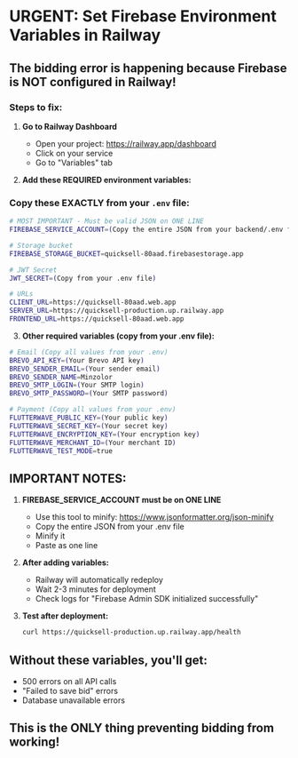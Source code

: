 # URGENT: Set Firebase Environment Variables in Railway

## The bidding error is happening because Firebase is NOT configured in Railway!

### Steps to fix:

1. **Go to Railway Dashboard**
   - Open your project: https://railway.app/dashboard
   - Click on your service
   - Go to "Variables" tab

2. **Add these REQUIRED environment variables:**

### Copy these EXACTLY from your `.env` file:

```bash
# MOST IMPORTANT - Must be valid JSON on ONE LINE
FIREBASE_SERVICE_ACCOUNT=(Copy the entire JSON from your backend/.env file)

# Storage bucket
FIREBASE_STORAGE_BUCKET=quicksell-80aad.firebasestorage.app

# JWT Secret
JWT_SECRET=(Copy from your .env file)

# URLs
CLIENT_URL=https://quicksell-80aad.web.app
SERVER_URL=https://quicksell-production.up.railway.app
FRONTEND_URL=https://quicksell-80aad.web.app
```

3. **Other required variables (copy from your .env file):**
```bash
# Email (Copy all values from your .env)
BREVO_API_KEY=(Your Brevo API key)
BREVO_SENDER_EMAIL=(Your sender email)
BREVO_SENDER_NAME=Minzolor
BREVO_SMTP_LOGIN=(Your SMTP login)
BREVO_SMTP_PASSWORD=(Your SMTP password)

# Payment (Copy all values from your .env)
FLUTTERWAVE_PUBLIC_KEY=(Your public key)
FLUTTERWAVE_SECRET_KEY=(Your secret key)
FLUTTERWAVE_ENCRYPTION_KEY=(Your encryption key)
FLUTTERWAVE_MERCHANT_ID=(Your merchant ID)
FLUTTERWAVE_TEST_MODE=true
```

## IMPORTANT NOTES:

1. **FIREBASE_SERVICE_ACCOUNT must be on ONE LINE**
   - Use this tool to minify: https://www.jsonformatter.org/json-minify
   - Copy the entire JSON from your .env file
   - Minify it
   - Paste as one line

2. **After adding variables:**
   - Railway will automatically redeploy
   - Wait 2-3 minutes for deployment
   - Check logs for "Firebase Admin SDK initialized successfully"

3. **Test after deployment:**
   ```bash
   curl https://quicksell-production.up.railway.app/health
   ```

## Without these variables, you'll get:
- 500 errors on all API calls
- "Failed to save bid" errors
- Database unavailable errors

## This is the ONLY thing preventing bidding from working!